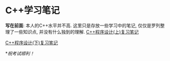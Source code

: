# C++学习笔记

**写在前面**: 本人的C++水平并不高. 这里只是存放一些学习中的笔记, 仅仅是罗列整理了一些知识点, 并没有什么独到的理解.
[C++程序设计(上)复习笔记](cpp1.html)

[C++程序设计(下)复习笔记](cpp2.html)

**祝考试顺利！*
